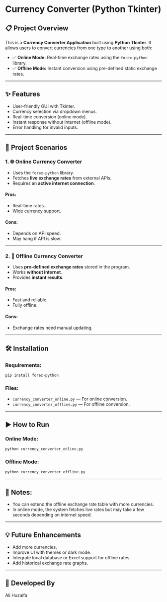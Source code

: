 
# Currency Converter (Python Tkinter)

## 📋 Project Overview
This is a **Currency Converter Application** built using **Python Tkinter**. It allows users to convert currencies from one type to another using both:
- ✅ **Online Mode:** Real-time exchange rates using the `forex-python` library.
- ✅ **Offline Mode:** Instant conversion using pre-defined static exchange rates.

---

## ✨ Features
- User-friendly GUI with Tkinter.
- Currency selection via dropdown menus.
- Real-time conversion (online mode).
- Instant response without internet (offline mode).
- Error handling for invalid inputs.

---

## 🔌 Project Scenarios

### 1. 🌐 Online Currency Converter
- Uses the `forex-python` library.
- Fetches **live exchange rates** from external APIs.
- Requires an **active internet connection**.

#### Pros:
- Real-time rates.
- Wide currency support.

#### Cons:
- Depends on API speed.
- May hang if API is slow.

---

### 2. 🚀 Offline Currency Converter
- Uses **pre-defined exchange rates** stored in the program.
- Works **without internet**.
- Provides **instant results**.

#### Pros:
- Fast and reliable.
- Fully offline.

#### Cons:
- Exchange rates need manual updating.

---

## 🛠️ Installation

### Requirements:
```bash
pip install forex-python
```

### Files:
- `currency_converter_online.py` — For online conversion.
- `currency_converter_offline.py` — For offline conversion.

---

## ▶️ How to Run

### Online Mode:
```bash
python currency_converter_online.py
```

### Offline Mode:
```bash
python currency_converter_offline.py
```

---

## 📌 Notes:
- You can extend the offline exchange rate table with more currencies.
- In online mode, the system fetches live rates but may take a few seconds depending on internet speed.

---

## 💡 Future Enhancements
- Add more currencies.
- Improve UI with themes or dark mode.
- Integrate local database or Excel support for offline rates.
- Add historical exchange rate graphs.

---

## 🤝 Developed By
Ali Huzaifa
